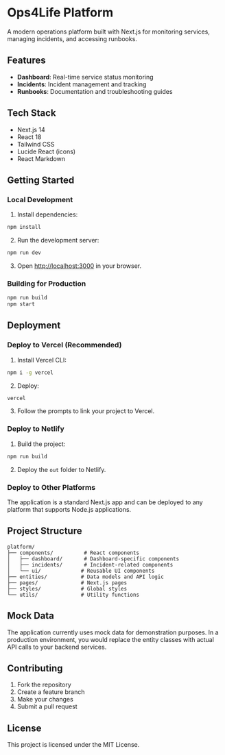 # Ops4Life Platform

A modern operations platform built with Next.js for monitoring services, managing incidents, and accessing runbooks.

## Features

- **Dashboard**: Real-time service status monitoring
- **Incidents**: Incident management and tracking
- **Runbooks**: Documentation and troubleshooting guides

## Tech Stack

- Next.js 14
- React 18
- Tailwind CSS
- Lucide React (icons)
- React Markdown

## Getting Started

### Local Development

1. Install dependencies:
```bash
npm install
```

2. Run the development server:
```bash
npm run dev
```

3. Open [http://localhost:3000](http://localhost:3000) in your browser.

### Building for Production

```bash
npm run build
npm start
```

## Deployment

### Deploy to Vercel (Recommended)

1. Install Vercel CLI:
```bash
npm i -g vercel
```

2. Deploy:
```bash
vercel
```

3. Follow the prompts to link your project to Vercel.

### Deploy to Netlify

1. Build the project:
```bash
npm run build
```

2. Deploy the `out` folder to Netlify.

### Deploy to Other Platforms

The application is a standard Next.js app and can be deployed to any platform that supports Node.js applications.

## Project Structure

```
platform/
├── components/          # React components
│   ├── dashboard/       # Dashboard-specific components
│   ├── incidents/       # Incident-related components
│   └── ui/             # Reusable UI components
├── entities/           # Data models and API logic
├── pages/              # Next.js pages
├── styles/             # Global styles
└── utils/              # Utility functions
```

## Mock Data

The application currently uses mock data for demonstration purposes. In a production environment, you would replace the entity classes with actual API calls to your backend services.

## Contributing

1. Fork the repository
2. Create a feature branch
3. Make your changes
4. Submit a pull request

## License

This project is licensed under the MIT License.
